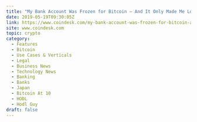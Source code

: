 ```yaml
---
title: "My Bank Account Was Frozen for Bitcoin – And It Only Made Me Love Crypto More"
date: 2019-05-19T09:30:05Z
link: https://www.coindesk.com/my-bank-account-was-frozen-for-bitcoin-and-it-only-made-me-love-crypto-more?utm_medium=RSS&utm_source=hune
site: www.coindesk.com
topic: crypto
category:
  - Features
  - Bitcoin
  - Use Cases & Verticals
  - Legal
  - Business News
  - Technology News
  - Banking
  - Banks
  - Japan
  - Bitcoin At 10
  - HODL
  - Hodl Guy
draft: false
---
```


